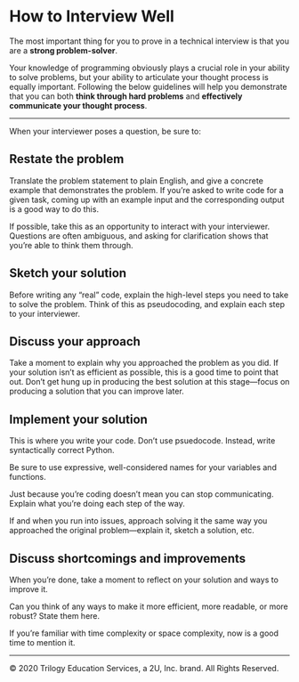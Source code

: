 # How to Interview Well

The most important thing for you to prove in a technical interview is that you are a **strong problem-solver**.

Your knowledge of programming obviously plays a crucial role in your ability to solve problems, but your ability to articulate your thought process is equally important. Following the below guidelines will help you demonstrate that you can both **think through hard problems** and **effectively communicate your thought process**.

---

When your interviewer poses a question, be sure to:

## Restate the problem

Translate the problem statement to plain English, and give a concrete example that demonstrates the problem. If you’re asked to write code for a given task, coming up with an example input and the corresponding output is a good way to do this.

If possible, take this as an opportunity to interact with your interviewer. Questions are often ambiguous, and asking for clarification shows that you’re able to think them through.

## Sketch your solution

Before writing any “real” code, explain the high-level steps you need to take to solve the problem. Think of this as pseudocoding, and explain each step to your interviewer.

## Discuss your approach

Take a moment to explain why you approached the problem as you did. If your solution isn’t as efficient as possible, this is a good time to point that out. Don’t get hung up in producing the best solution at this stage—focus on producing a solution that you can improve later.

## Implement your solution

This is where you write your code. Don’t use psuedocode. Instead, write syntactically correct Python.

Be sure to use expressive, well-considered names for your variables and functions.

Just because you’re coding doesn’t mean you can stop communicating. Explain what you’re doing each step of the way.

If and when you run into issues, approach solving it the same way you approached the original problem—explain it, sketch a solution, etc.

## Discuss shortcomings and improvements

When you’re done, take a moment to reflect on your solution and ways to improve it.

Can you think of any ways to make it more efficient, more readable, or more robust? State them here.

If you’re familiar with time complexity or space complexity, now is a good time to mention it.

---

© 2020 Trilogy Education Services, a 2U, Inc. brand. All Rights Reserved.
